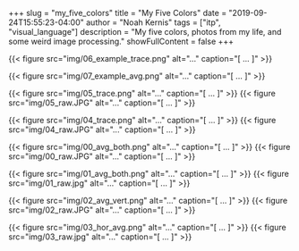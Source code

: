 +++
slug = "my_five_colors"
title = "My Five Colors"
date = "2019-09-24T15:55:23-04:00"
author = "Noah Kernis"
tags = ["itp", "visual_language"]
description = "My five colors, photos from my life, and some weird image processing."
showFullContent = false
+++

{{< figure src="img/06_example_trace.png" alt="..." caption="[ ... ]" >}}

{{< figure src="img/07_example_avg.png" alt="..." caption="[ ... ]" >}}

{{< figure src="img/05_trace.png" alt="..." caption="[ ... ]" >}}
{{< figure src="img/05_raw.JPG" alt="..." caption="[ ... ]" >}}

{{< figure src="img/04_trace.png" alt="..." caption="[ ... ]" >}}
{{< figure src="img/04_raw.JPG" alt="..." caption="[ ... ]" >}}

{{< figure src="img/00_avg_both.png" alt="..." caption="[ ... ]" >}}
{{< figure src="img/00_raw.JPG" alt="..." caption="[ ... ]" >}}

{{< figure src="img/01_avg_both.png" alt="..." caption="[ ... ]" >}}
{{< figure src="img/01_raw.jpg" alt="..." caption="[ ... ]" >}}

{{< figure src="img/02_avg_vert.png" alt="..." caption="[ ... ]" >}}
{{< figure src="img/02_raw.JPG" alt="..." caption="[ ... ]" >}}

{{< figure src="img/03_hor_avg.png" alt="..." caption="[ ... ]" >}}
{{< figure src="img/03_raw.jpg" alt="..." caption="[ ... ]" >}}
